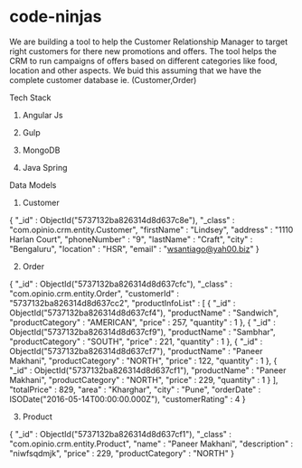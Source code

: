 # code-ninjas


We are building a tool to help  the Customer Relationship Manager to target right customers for there new promotions and offers. The tool helps the CRM to run campaigns of offers based on different categories like food, location and other aspects. We buid this assuming that we have the complete customer database ie. (Customer,Order)

Tech Stack

1) Angular Js

2) Gulp

3) MongoDB

4) Java Spring


Data Models


1) Customer 

{
   "_id" : ObjectId("5737132ba826314d8d637c8e"),
   "_class" : "com.opinio.crm.entity.Customer",
   "firstName" : "Lindsey",
   "address" : "1110 Harlan Court",
   "phoneNumber" : "9",
   "lastName" : "Craft",
   "city" : "Bengaluru",
   "location" : "HSR",
   "email" : "wsantiago@yah00.biz"
}

2) Order

{
   "_id" : ObjectId("5737132ba826314d8d637cfc"),
   "_class" : "com.opinio.crm.entity.Order",
   "customerId" : "5737132ba826314d8d637cc2",
   "productInfoList" : [ 
       {
           "_id" : ObjectId("5737132ba826314d8d637cf4"),
           "productName" : "Sandwich",
           "productCategory" : "AMERICAN",
           "price" : 257,
           "quantity" : 1
       }, 
       {
           "_id" : ObjectId("5737132ba826314d8d637cf9"),
           "productName" : "Sambhar",
           "productCategory" : "SOUTH",
           "price" : 221,
           "quantity" : 1
       }, 
       {
           "_id" : ObjectId("5737132ba826314d8d637cf7"),
           "productName" : "Paneer Makhani",
           "productCategory" : "NORTH",
           "price" : 122,
           "quantity" : 1
       }, 
       {
           "_id" : ObjectId("5737132ba826314d8d637cf1"),
           "productName" : "Paneer Makhani",
           "productCategory" : "NORTH",
           "price" : 229,
           "quantity" : 1
       }
   ],
   "totalPrice" : 829,
   "area" : "Kharghar",
   "city" : "Pune",
   "orderDate" : ISODate("2016-05-14T00:00:00.000Z"),
   "customerRating" : 4
}

3) Product

{
   "_id" : ObjectId("5737132ba826314d8d637cf1"),
   "_class" : "com.opinio.crm.entity.Product",
   "name" : "Paneer Makhani",
   "description" : "niwfsqdmjk",
   "price" : 229,
   "productCategory" : "NORTH"
}
